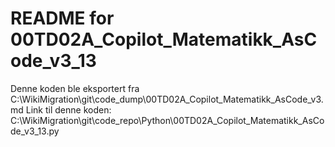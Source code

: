 # README for 00TD02A_Copilot_Matematikk_AsCode_v3_13
Denne koden ble eksportert fra C:\WikiMigration\git\code_dump\00TD02A_Copilot_Matematikk_AsCode_v3.md
Link til denne koden: C:\WikiMigration\git\code_repo\Python\00TD02A_Copilot_Matematikk_AsCode_v3_13.py
